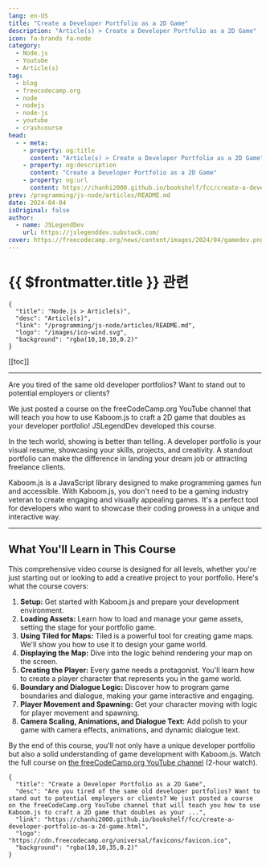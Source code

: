 ```yaml
---
lang: en-US
title: "Create a Developer Portfolio as a 2D Game"
description: "Article(s) > Create a Developer Portfolio as a 2D Game"
icon: fa-brands fa-node
category:
  - Node.js
  - Youtube
  - Article(s)
tag:
  - blog
  - freecodecamp.org
  - node
  - nodejs
  - node-js
  - youtube
  - crashcourse
head:
  - - meta:
    - property: og:title
      content: "Article(s) > Create a Developer Portfolio as a 2D Game"
    - property: og:description
      content: "Create a Developer Portfolio as a 2D Game"
    - property: og:url
      content: https://chanhi2000.github.io/bookshelf/fcc/create-a-developer-portfolio-as-a-2d-game.html
prev: /programming/js-node/articles/README.md
date: 2024-04-04
isOriginal: false
author:
  - name: JSLegendDev
    url: https://jslegenddev.substack.com/
cover: https://freecodecamp.org/news/content/images/2024/04/gamedev.png
---
```


# {{ $frontmatter.title }} 관련

```component VPCard
{
  "title": "Node.js > Article(s)",
  "desc": "Article(s)",
  "link": "/programming/js-node/articles/README.md",
  "logo": "/images/ico-wind.svg",
  "background": "rgba(10,10,10,0.2)"
}
```

[[toc]]

---

<SiteInfo
  name="Create a Developer Portfolio as a 2D Game"
  desc="Are you tired of the same old developer portfolios? Want to stand out to potential employers or clients? We just posted a course on the freeCodeCamp.org YouTube channel that will teach you how to use Kaboom.js to craft a 2D game that doubles as your ..."
  url="https://freecodecamp.org/news/create-a-developer-portfolio-as-a-2d-game"
  logo="https://cdn.freecodecamp.org/universal/favicons/favicon.ico"
  preview="https://freecodecamp.org/news/content/images/2024/04/gamedev.png"/>

Are you tired of the same old developer portfolios? Want to stand out to potential employers or clients?

We just posted a course on the freeCodeCamp.org YouTube channel that will teach you how to use Kaboom.js to craft a 2D game that doubles as your developer portfolio! JSLegendDev developed this course.

In the tech world, showing is better than telling. A developer portfolio is your visual resume, showcasing your skills, projects, and creativity. A standout portfolio can make the difference in landing your dream job or attracting freelance clients.

Kaboom.js is a JavaScript library designed to make programming games fun and accessible. With Kaboom.js, you don't need to be a gaming industry veteran to create engaging and visually appealing games. It's a perfect tool for developers who want to showcase their coding prowess in a unique and interactive way.

---

## What You'll Learn in This Course

This comprehensive video course is designed for all levels, whether you're just starting out or looking to add a creative project to your portfolio. Here's what the course covers:

1. **Setup:** Get started with Kaboom.js and prepare your development environment.
2. **Loading Assets:** Learn how to load and manage your game assets, setting the stage for your portfolio game.
3. **Using Tiled for Maps:** Tiled is a powerful tool for creating game maps. We'll show you how to use it to design your game world.
4. **Displaying the Map:** Dive into the logic behind rendering your map on the screen.
5. **Creating the Player:** Every game needs a protagonist. You'll learn how to create a player character that represents you in the game world.
6. **Boundary and Dialogue Logic:** Discover how to program game boundaries and dialogue, making your game interactive and engaging.
7. **Player Movement and Spawning:** Get your character moving with logic for player movement and spawning.
8. **Camera Scaling, Animations, and Dialogue Text:** Add polish to your game with camera effects, animations, and dynamic dialogue text.

By the end of this course, you'll not only have a unique developer portfolio but also a solid understanding of game development with Kaboom.js. Watch the full course on [<VPIcon icon="fa-brands fa-youtube"/>the freeCodeCamp.org YouTube channel](https://youtu.be/wy_fSStEgMs) (2-hour watch).

<VidStack src="youtube/wy_fSStEgMs" />

<!-- TODO: add ARTICLE CARD -->
```component VPCard
{
  "title": "Create a Developer Portfolio as a 2D Game",
  "desc": "Are you tired of the same old developer portfolios? Want to stand out to potential employers or clients? We just posted a course on the freeCodeCamp.org YouTube channel that will teach you how to use Kaboom.js to craft a 2D game that doubles as your ...",
  "link": "https://chanhi2000.github.io/bookshelf/fcc/create-a-developer-portfolio-as-a-2d-game.html",
  "logo": "https://cdn.freecodecamp.org/universal/favicons/favicon.ico",
  "background": "rgba(10,10,35,0.2)"
}
```
